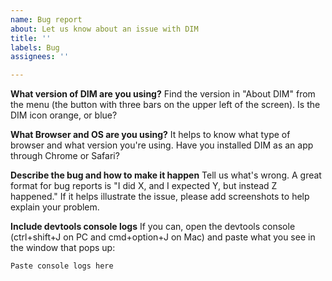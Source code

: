```yaml
---
name: Bug report
about: Let us know about an issue with DIM
title: ''
labels: Bug
assignees: ''

---
```


**What version of DIM are you using?**
Find the version in "About DIM" from the menu (the button with three bars on the upper left of the screen). Is the DIM icon orange, or blue?

**What Browser and OS are you using?**
It helps to know what type of browser and what version you're using. Have you installed DIM as an app through Chrome or Safari?

**Describe the bug and how to make it happen**
Tell us what's wrong. A great format for bug reports is "I did X, and I expected Y, but instead Z happened." If it helps illustrate the issue, please add screenshots to help explain your problem.

**Include devtools console logs**
If you can, open the devtools console (ctrl+shift+J on PC and cmd+option+J on Mac) and paste what you see in the window that pops up:

```
Paste console logs here
```
